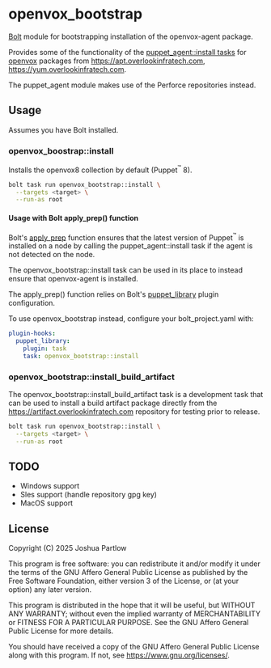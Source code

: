 # openvox_bootstrap

[Bolt](https://www.puppet.com/docs/bolt/latest/bolt.html) module for
bootstrapping installation of the openvox-agent package.

Provides some of the functionality of the [puppet_agent::install
tasks](https://github.com/puppetlabs/puppetlabs-puppet_agent/tree/main?tab=readme-ov-file#puppet_agentinstall)
for [openvox](https://voxpupuli.org/openvox/) packages from
https://apt.overlookinfratech.com, https://yum.overlookinfratech.com.

The puppet_agent module makes use of the Perforce repositories instead.

## Usage

Assumes you have Bolt installed.

### openvox_boostrap::install

Installs the openvox8 collection by default (Puppet<sup>:tm:</sup> 8).

```sh
bolt task run openvox_bootstrap::install \
  --targets <target> \
  --run-as root
```

#### Usage with Bolt apply_prep() function

Bolt's
[apply_prep](https://www.puppet.com/docs/bolt/latest/plan_functions#apply-prep)
function ensures that the latest version of Puppet<sup>:tm:</sup> is installed on
a node by calling the puppet_agent::install task if the agent is not
detected on the node.

The openvox_bootstrap::install task can be used in its place to
instead ensure that openvox-agent is installed.

The apply_prep() function relies on Bolt's
[puppet_library](https://www.puppet.com/docs/bolt/latest/using_plugins#puppet-library-plugins)
plugin configuration.

To use openvox_bootstrap instead, configure your bolt_project.yaml
with:

```yaml
plugin-hooks:
  puppet_library:
    plugin: task
    task: openvox_bootstrap::install
```

### openvox_bootstrap::install_build_artifact

The openvox_bootstrap::install_build_artifact task is a development
task that can be used to install a build artifact package directly
from the https://artifact.overlookinfratech.com repository for testing
prior to release.

```sh
bolt task run openvox_bootstrap::install \
  --targets <target> \
  --run-as root
```

## TODO

* Windows support
* Sles support (handle repository gpg key)
* MacOS support

## License

Copyright (C) 2025 Joshua Partlow

This program is free software: you can redistribute it and/or modify
it under the terms of the GNU Affero General Public License as published
by the Free Software Foundation, either version 3 of the License, or
(at your option) any later version.

This program is distributed in the hope that it will be useful,
but WITHOUT ANY WARRANTY; without even the implied warranty of
MERCHANTABILITY or FITNESS FOR A PARTICULAR PURPOSE.  See the
GNU Affero General Public License for more details.

You should have received a copy of the GNU Affero General Public License
along with this program.  If not, see <https://www.gnu.org/licenses/>.
